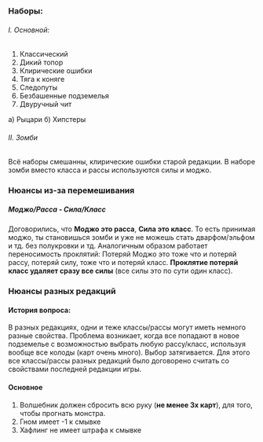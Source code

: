 ### Наборы:
###### I. Основной:

1. Классический
2. Дикий топор
3. Клирические ошибки
4. Тяга к коняге
5. Следопуты
6. Безбашенные подземелья
7. Двуручный чит

а) Рыцари
б) Хипстеры

###### II. Зомби

Всё наборы смешанны, клирические ошибки старой редакции.
В наборе зомби вместо класса и рассы используются силы и моджо.

### Нюансы из-за перемешивания
##### Моджо/Расса - Сила/Класс 
Договорились, что **Моджо это расса**, **Сила это класс**. То есть принимая моджо, ты становишься зомби и уже не можешь 
стать дварфом/эльфом и тд. без полукровки и тд. Аналогичным образом работает переносимость проклятий:
Потеряй Моджо это тоже что и потеряй рассу, потеряй силу, тоже что и потеряй класс.
**Проклятие потеряй класс удаляет сразу все силы** (все силы это по сути один класс).

### Нюансы разных редакций
#### История вопроса:
В разных редакциях, одни и теже классы/рассы могут иметь немного разные свойства. Проблема возникает, когда 
все попадают в новое подземелье c возможностью выбрать любую рассу/класс, используя вообще все колоды (карт очень много).
Выбор затягивается. Для этого все классы/рассы разных редакций было договорено считать со свойствами последней редакции
игры.

#### Основное
1. Волшебник должен сбросить всю руку (**не менее 3х карт**), для того, чтобы прогнать монстра.
2. Гном имеет -1 к смывке
3. Хафлинг не имеет штрафа к смывке 
